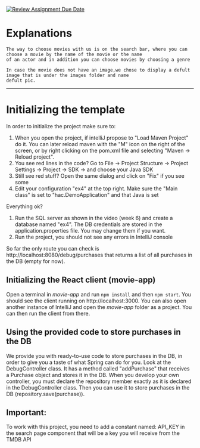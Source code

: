 [![Review Assignment Due Date](https://classroom.github.com/assets/deadline-readme-button-24ddc0f5d75046c5622901739e7c5dd533143b0c8e959d652212380cedb1ea36.svg)](https://classroom.github.com/a/7Tmn2VQK)

# Explanations

    The way to choose movies with us is on the search bar, where you can choose a movie by the name of the movie or the name
    of an actor and in addition you can choose movies by choosing a genre

    In case the movie does not have an image,we chose to display a defult image that is under the images folder and name
    defult pic.
---------------------

# Initializing the template

In order to initialize the project make sure to:

1. When you open the project, if intelliJ propose to "Load Maven Project" do it. You can later reload maven with the "M"
   icon on the right of the screen, or by right clicking on the pom.xml file and selecting "Maven -> Reload project".
2. You see red lines in the code? Go to File -> Project Structure -> Project Settings -> Project -> SDK -> and choose
   your Java SDK
3. Still see red stuff? Open the same dialog and click on "Fix" if you see some
4. Edit your configuration "ex4" at the top right. Make sure the "Main class" is set to "hac.DemoApplication" and that
   Java is set

Everything ok?

1. Run the SQL server as shown in the video (week 6) and create a database named "ex4". The DB credentials are stored in
   the application.properties file. You may change them if you want.
2. Run the project, you should not see any errors in IntelliJ console

So far the only route you can check is http://localhost:8080/debug/purchases
that returns a list of all purchases in the DB (empty for now).

## Initializing the React client (movie-app)

Open a terminal in *movie-app* and run `npm install` and then `npm start`. You should see the client running
on http://localhost:3000.
You can also open another instance of IntelliJ and open the *movie-app* folder as a project. You can then run the client
from there.

## Using the provided code to store purchases in the DB

We provide you with ready-to-use code to store purchases in the DB, in order to give you a taste of what Spring can do
for you.
Look at the DebugController class. It has a method called "addPurchase" that receives a Purchase object and stores it in
the DB.
When you develop your own controller, you must declare the repository member exactly as it is declared in the
DebugController class.
Then you can use it to store purchases in the DB (repository.save(purchase)).

## Important:
To work with this project, you need to add a constant named: API_KEY in the search page component
that will be a key you will receive from the TMDB API
